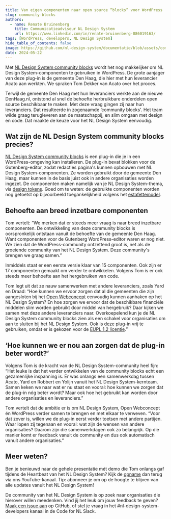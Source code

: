 ```yaml
---
title: Van eigen componenten naar open source “blocks” voor WordPress
slug: community-blocks
authors:
  - name: Renate Bruinenberg
    title: Communicatieadviseur NL Design System
    url: https://www.linkedin.com/in/renate-bruinenberg-886019163/
tags: [WordPress, developers, NL Design System]
hide_table_of_contents: false
image: https://github.com/nl-design-system/documentatie/blob/assets/community-blocks.png?raw=true
date: 2024-05-22
---
```


Met [NL Design System community blocks](https://github.com/nl-design-system/nlds-community-blocks) wordt het nog makkelijker om NL Design System-componenten te gebruiken in WordPress. De grote aanjager van deze plug-in is de gemeente Den Haag, die hier met hun leverancier Acato aan werkten. We spraken Tom Dekker van Acato over het proces.

Terwijl de gemeente Den Haag met hun leveranciers werkte aan de nieuwe DenHaag.nl, ontstond al snel de behoefte herbruikbare onderdelen open source beschikbaar te maken. Met deze vraag gingen zij naar hun leveranciers. Dat resulteerde in zogenaamde ‘community blocks'. Het team wilde graag terugleveren aan de maatschappij, en slim omgaan met design en code. Dat maakte de keuze voor het NL Design System eenvoudig.

## Wat zijn de NL Design System community blocks precies?

[NL Design System community blocks](https://github.com/nl-design-system/nlds-community-blocks) is een plug-in die je in een WordPress-omgeving kan installeren. De plug-in bevat blokken voor de Gutenberg-editor, zodat redacties pagina's kunnen opbouwen met NL Design System-componenten. Ze worden gebruikt door de gemeente Den Haag, maar kunnen in de basis juist ook in andere organisaties worden ingezet. De componenten maken namelijk van je NL Design System-thema, via [design tokens](/handboek/design-tokens/). Goed om te weten: de gebruikte componenten worden nog getoetst op bijvoorbeeld toegankelijkheid volgens het [estafettemodel](/meedoen/estafettemodel).

## Behoefte aan breed inzetbare componenten

Tom vertelt: “We merken dat er steeds meer vraag is naar breed inzetbare componenten. De ontwikkeling van deze community blocks is oorspronkelijk ontstaan vanuit de behoefte van de gemeente Den Haag. Want componenten voor de Gutenberg WordPress-editor waren er nog niet. We zien dat de WordPress-community ontzettend groot is, net als de groeiende community van het NL Design System. Deze community's brengen we graag samen.”

Inmiddels staat er een eerste versie klaar van 15 componenten. Ook zijn er 17 componenten gemaakt om verder te ontwikkelen. Volgens Tom is er ook steeds meer behoefte aan het hergebruiken van code.

Tom legt uit dat ze nauw samenwerken met andere leveranciers, zoals Yard en Draad: “Hoe kunnen we ervoor zorgen dat al die gemeenten die zijn aangesloten bij het [Open Webconcept](https://openwebconcept.nl/) eenvoudig kunnen aanhaken op het NL Design System? En hoe zorgen we ervoor dat de beschikbare financiële middelen slim worden gebruikt door middel van hergebruik? Daar kijken we samen met deze andere leveranciers naar. Overkoepelend kun je de NL Design System community blocks zien als een schakel voor organisaties om aan te sluiten bij het NL Design System. Ook is deze plug-in vrij te gebruiken, omdat er is gekozen voor de [EUPL 1.2 licentie](https://nldesignsystem.nl/blog/licentiekeuze-nl-design-system).”

## ‘Hoe kunnen we er nou aan zorgen dat de plug-in beter wordt?’

Volgens Tom is de kracht van de NL Design System-community heel fijn: “Het leuke is dat het verder ontwikkelen van de community blocks echt een gezamenlijke inspanning is. Er was onlangs een samenwerkdag tussen Acato, Yard en Robbert en Yolijn vanuit het NL Design System-kernteam. Samen keken we naar wat er nu staat en vooral: hoe kunnen we zorgen dat de plug-in nóg beter wordt? Maar ook hoe het gebruikt kan worden door andere organisaties en leveranciers.”

Tom vertelt dat de ambitie er is om NL Design System, Open Webconcept én WordPress verder samen te brengen en met elkaar te verweven. “Voor dat zover is, willen we de plug-in eerst verder toetsen met andere partijen. Waar lopen zij tegenaan en vooral: wat zijn de wensen van andere organisaties? Daarom zijn die samenwerkdagen ook zo belangrijk. Op die manier komt er feedback vanuit de community en dus ook automatisch vanuit andere organisaties.”

## Meer weten?

Ben je benieuwd naar de gehele presentatie mét demo die Tom onlangs gaf tijdens de Heartbeat van het NL Design System? Kijk de [opname](https://www.youtube.com/watch?v=-obWqUeocYM&t=531s) dan terug via ons YouTube-kanaal. Tip: abonneer je om op de hoogte te blijven van alle updates vanuit het NL Design System!

De community van het NL Design System is op zoek naar organisaties die hierover willen meedenken. Vind jij het leuk om jouw feedback te geven? [Maak een issue aan](https://github.com/nl-design-system/nlds-community-blocks/issues) op GitHub, of stel je vraag in het #nl-design-system-developers kanaal in de Code for NL Slack.
